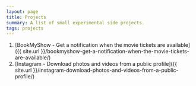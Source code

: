 ```yaml
---
layout: page
title: Projects
summary: A list of small experimental side projects.
tags: projects
---
```


1. [BookMyShow - Get a notification when the movie tickets are available]({{ site.url }}/bookmyshow-get-a-notification-when-the-movie-tickets-are-available/)
2. [Instagram - Download photos and videos from a public profile]({{ site.url }}/instagram-download-photos-and-videos-from-a-public-profile/)
